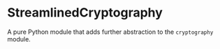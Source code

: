 # StreamlinedCryptography
A pure Python module that adds further abstraction to the `cryptography` module.

